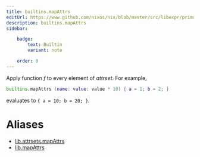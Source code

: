 ```yaml
---
title: builtins.mapAttrs
editUrl: https://www.github.com/nixos/nix/blob/master/src/libexpr/primops.cc
description: builtins.mapAttrs
sidebar:

    badge:
        text: Builtin
        variant: note

    order: 0
---
```


Apply function *f* to every element of *attrset*. For example,

```nix
builtins.mapAttrs (name: value: value * 10) { a = 1; b = 2; }
```

evaluates to `{ a = 10; b = 20; }`.


# Aliases

- [lib.attrsets.mapAttrs](reference/lib/attrsets/lib-attrsets-mapAttrs)
- [lib.mapAttrs](reference/lib/lib-mapAttrs)


